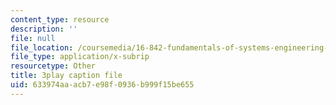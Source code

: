 ```yaml
---
content_type: resource
description: ''
file: null
file_location: /coursemedia/16-842-fundamentals-of-systems-engineering-fall-2015/633974aaacb7e98f0936b999f15be655_J_y2I09rj_I.srt
file_type: application/x-subrip
resourcetype: Other
title: 3play caption file
uid: 633974aa-acb7-e98f-0936-b999f15be655
---
```

